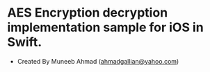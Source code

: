 # AES Encryption decryption implementation sample for iOS in Swift.
* Created By Muneeb Ahmad (ahmadgallian@yahoo.com)
